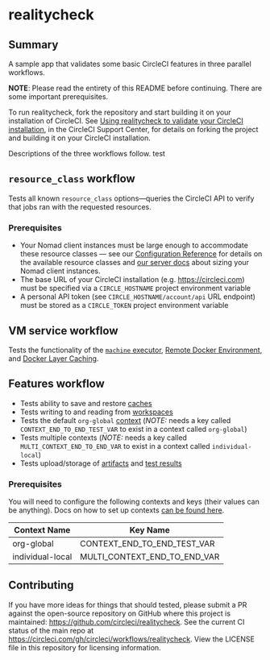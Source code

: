 # realitycheck

## Summary
A sample app that validates some basic CircleCI features in three parallel workflows.




**NOTE**: Please read the entirety of this README before continuing. There are some important prerequisites.

To run realitycheck, fork the repository and start building it on your installation of CircleCI. See [Using realitycheck to validate your CircleCI installation](https://support.circleci.com/hc/en-us/articles/360011235534), in the CircleCI Support Center, for details on forking the project and building it on your CircleCI installation.


Descriptions of the three workflows follow.
test
## `resource_class` workflow


Tests all known `resource_class` options—queries the CircleCI API to verify that jobs ran with the requested resources.

### Prerequisites
- Your Nomad client instances must be large enough to accommodate these resource classes — see our [Configuration Reference](https://circleci.com/docs/2.0/configuration-reference/#resource_class) for details on the available resource classes and [our server docs](https://circleci.com/docs/2.0/nomad/#auto-scaling-policy-best-practices) about sizing your Nomad client instances.
- The base URL of your CircleCI installation (e.g. https://circleci.com) must be specified via a `CIRCLE_HOSTNAME` project environment variable
- A personal API token (see `CIRCLE_HOSTNAME/account/api` URL endpoint) must be stored as a `CIRCLE_TOKEN` project environment variable


## VM service workflow
Tests the functionality  of the [`machine` executor](https://circleci.com/docs/2.0/executor-types/#using-machine), [Remote Docker Environment](https://circleci.com/docs/2.0/building-docker-images), and [Docker Layer Caching](https://circleci.com/docs/2.0/docker-layer-caching).

## Features workflow
- Tests ability to save and restore [caches](circleci.com/docs/2.0/caching)
- Tests writing to and reading from [workspaces](https://circleci.com/docs/2.0/workflows/#using-workspaces-to-share-data-among-jobs)
- Tests the default `org-global` [context](https://circleci.com/docs/2.0/contexts) (*NOTE:* needs a key called `CONTEXT_END_TO_END_TEST_VAR` to exist in a context called `org-global`) 
- Tests multiple contexts (*NOTE:* needs a key called `MULTI_CONTEXT_END_TO_END_VAR` to exist in a context called `individual-local`)
- Tests upload/storage of [artifacts](https://circleci.com/docs/2.0/artifacts) and [test results](https://circleci.com/docs/2.0/collect-test-data)

### Prerequisites
You will need to configure the following contexts and keys (their values can be anything). Docs on how to set up contexts [can be found here](https://circleci.com/docs/2.0/contexts/).

Context Name     | Key Name                       
-----------------|-----------------------------
org-global       | CONTEXT_END_TO_END_TEST_VAR
individual-local | MULTI_CONTEXT_END_TO_END_VAR


## Contributing
If you have more ideas for things that should tested, please submit a PR against the open-source repository on GitHub where this project is maintained: <https://github.com/circleci/realitycheck>.
See the current CI status of the main repo at <https://circleci.com/gh/circleci/workflows/realitycheck>.
View the LICENSE file in this repository for licensing information.

